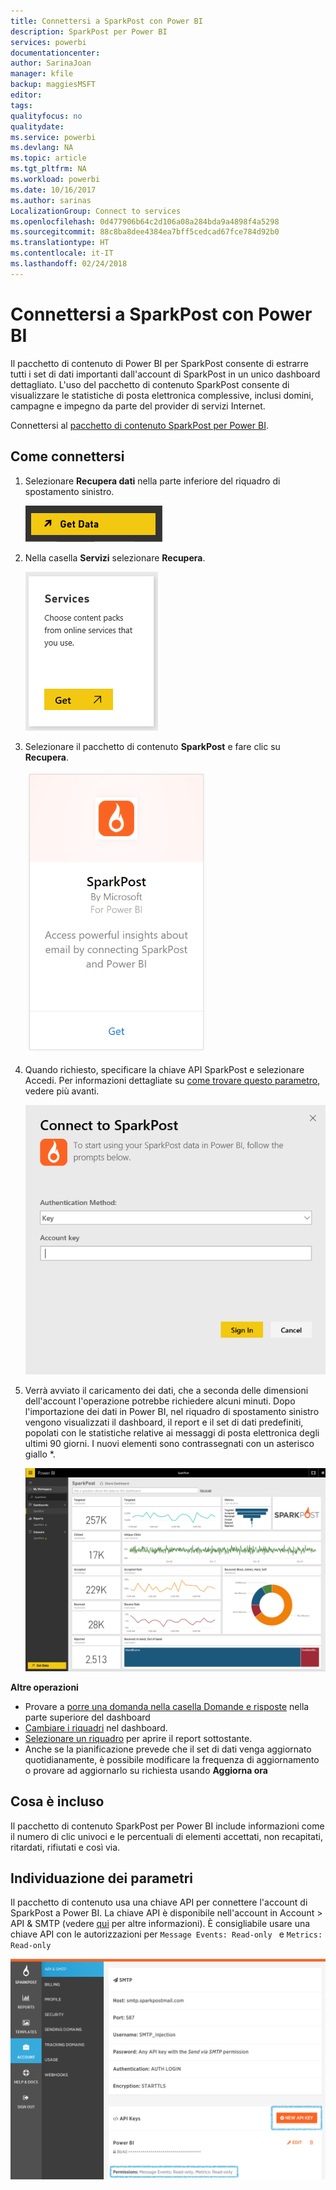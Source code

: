 ```yaml
---
title: Connettersi a SparkPost con Power BI
description: SparkPost per Power BI
services: powerbi
documentationcenter: 
author: SarinaJoan
manager: kfile
backup: maggiesMSFT
editor: 
tags: 
qualityfocus: no
qualitydate: 
ms.service: powerbi
ms.devlang: NA
ms.topic: article
ms.tgt_pltfrm: NA
ms.workload: powerbi
ms.date: 10/16/2017
ms.author: sarinas
LocalizationGroup: Connect to services
ms.openlocfilehash: 0d477906b64c2d106a08a284bda9a4898f4a5298
ms.sourcegitcommit: 88c8ba8dee4384ea7bff5cedcad67fce784d92b0
ms.translationtype: HT
ms.contentlocale: it-IT
ms.lasthandoff: 02/24/2018
---
```

# <a name="connect-to-sparkpost-with-power-bi"></a>Connettersi a SparkPost con Power BI
Il pacchetto di contenuto di Power BI per SparkPost consente di estrarre tutti i set di dati importanti dall'account di SparkPost in un unico dashboard dettagliato. L'uso del pacchetto di contenuto SparkPost consente di visualizzare le statistiche di posta elettronica complessive, inclusi domini, campagne e impegno da parte del provider di servizi Internet.

Connettersi al [pacchetto di contenuto SparkPost per Power BI](https://app.powerbi.com/getdata/services/spark-post).

## <a name="how-to-connect"></a>Come connettersi
1. Selezionare **Recupera dati** nella parte inferiore del riquadro di spostamento sinistro.
   
   ![](media/service-connect-to-sparkpost/getdata.png)
2. Nella casella **Servizi** selezionare **Recupera**.
   
   ![](media/service-connect-to-sparkpost/services.png)
3. Selezionare il pacchetto di contenuto **SparkPost** e fare clic su **Recupera**. 
   
   ![](media/service-connect-to-sparkpost/sparkpost.png)
4. Quando richiesto, specificare la chiave API SparkPost e selezionare Accedi. Per informazioni dettagliate su [come trovare questo parametro](#FindingParams), vedere più avanti.
   
   ![](media/service-connect-to-sparkpost/creds.png)
5. Verrà avviato il caricamento dei dati, che a seconda delle dimensioni dell'account l'operazione potrebbe richiedere alcuni minuti. Dopo l'importazione dei dati in Power BI, nel riquadro di spostamento sinistro vengono visualizzati il dashboard, il report e il set di dati predefiniti, popolati con le statistiche relative ai messaggi di posta elettronica degli ultimi 90 giorni. I nuovi elementi sono contrassegnati con un asterisco giallo \*.
   
   ![](media/service-connect-to-sparkpost/dashboard.png)

**Altre operazioni**

* Provare a [porre una domanda nella casella Domande e risposte](power-bi-q-and-a.md) nella parte superiore del dashboard
* [Cambiare i riquadri](service-dashboard-edit-tile.md) nel dashboard.
* [Selezionare un riquadro](service-dashboard-tiles.md) per aprire il report sottostante.
* Anche se la pianificazione prevede che il set di dati venga aggiornato quotidianamente, è possibile modificare la frequenza di aggiornamento o provare ad aggiornarlo su richiesta usando **Aggiorna ora**

## <a name="whats-included"></a>Cosa è incluso
Il pacchetto di contenuto SparkPost per Power BI include informazioni come il numero di clic univoci e le percentuali di elementi accettati, non recapitati, ritardati, rifiutati e così via.

<a name="FindingParams"></a>

## <a name="finding-parameters"></a>Individuazione dei parametri
Il pacchetto di contenuto usa una chiave API per connettere l'account di SparkPost a Power BI. La chiave API è disponibile nell'account in Account \> API & SMTP (vedere [qui](https://support.sparkpost.com/customer/portal/articles/1933377-create-api-keys) per altre informazioni). È consigliabile usare una chiave API con le autorizzazioni per `Message Events: Read-only ` e `Metrics: Read-only`

![](media/service-connect-to-sparkpost/sparkpost1.png)

